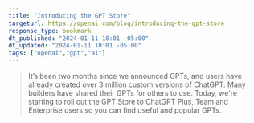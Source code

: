 ```yaml
---
title: "Introducing the GPT Store"
targeturl: https://openai.com/blog/introducing-the-gpt-store
response_type: bookmark
dt_published: "2024-01-11 10:01 -05:00"
dt_updated: "2024-01-11 10:01 -05:00"
tags: ["openai","gpt","ai"]
---
```


> It’s been two months since we announced GPTs, and users have already created over 3 million custom versions of ChatGPT. Many builders have shared their GPTs for others to use. Today, we're starting to roll out the GPT Store to ChatGPT Plus, Team and Enterprise users so you can find useful and popular GPTs.
